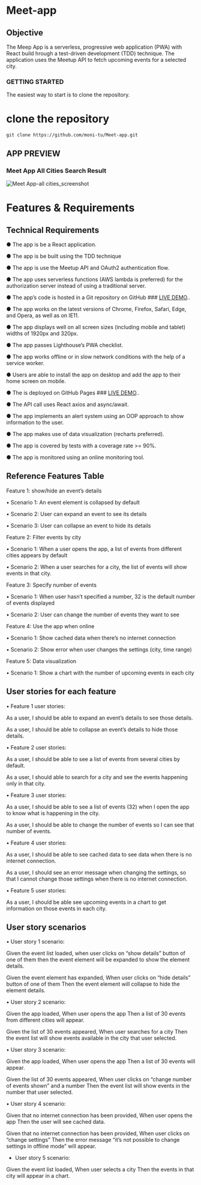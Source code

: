 # Meet-app

## Objective

The Meep App is a serverless, progressive web application (PWA) with React build hrough a test-driven
development (TDD) technique. The application uses the Meetup API to fetch upcoming events
for a selected city.

### GETTING STARTED

The easiest way to start is to clone the repository.

# clone the repository

```
git clone https://github.com/moni-tu/Meet-app.git
```

## APP PREVIEW

### Meet App All Cities Search Result

![Meet App-all cities_screenshot](https://user-images.githubusercontent.com/91124224/169842860-7bf93666-1a1e-4ec8-a90f-e15898944310.png)

# Features & Requirements

## Technical Requirements

● The app is be a React application.

● The app is be built using the TDD technique

● The app is use the Meetup API and OAuth2 authentication flow.

● The app uses serverless functions (AWS lambda is preferred) for the authorization server instead of using a traditional server.

● The app’s code is hosted in a Git repository on GitHub ### <a href="https://github.com/moni-tu/Meet-app">LIVE DEMO</a>..

● The app works on the latest versions of Chrome, Firefox, Safari, Edge, and Opera, as well as on IE11.

● The app displays well on all screen sizes (including mobile and tablet) widths of 1920px and 320px.

● The app passes Lighthouse’s PWA checklist.

● The app works offline or in slow network conditions with the help of a service worker.

● Users are able to install the app on desktop and add the app to their home screen on mobile.

● The is deployed on GitHub Pages ### <a href="https://moni-tu.github.io/Meet-app/">LIVE DEMO</a>..

● The API call uses React axios and async/await.

● The app implements an alert system using an OOP approach to show information to the user.

● The app makes use of data visualization (recharts preferred).

● The app is covered by tests with a coverage rate >= 90%.

● The app is monitored using an online monitoring tool.

## Reference Features Table

Feature 1: show/hide an event’s details

• Scenario 1: An event element is collapsed by default

• Scenario 2: User can expand an event to see its details

• Scenario 3: User can collapse an event to hide its details

Feature 2: Filter events by city

• Scenario 1: When a user opens the app, a list of events from different cities appears by default

• Scenario 2: When a user searches for a city, the list of events will show events in that city.

Feature 3: Specify number of events

• Scenario 1: When user hasn’t specified a number, 32 is the default number of events displayed

• Scenario 2: User can change the number of events they want to see

Feature 4: Use the app when online

• Scenario 1: Show cached data when there’s no internet connection

• Scenario 2: Show error when user changes the settings (city, time range)

Feature 5: Data visualization

• Scenario 1: Show a chart with the number of upcoming events in each city

## User stories for each feature

• Feature 1 user stories:

As a user, I should be able to expand an event’s details to see those details.

As a user, I should be able to collapse an event’s details to hide those details.

• Feature 2 user stories:

As a user, I should be able to see a list of events from several cities by default.

As a user, I should able to search for a city and see the events happening only in that city.

• Feature 3 user stories:

As a user, I should be able to see a list of events (32) when I open the app to know what is happening in the city.

As a user, I should be able to change the number of events so I can see that number of events.

• Feature 4 user stories:

As a user, I should be able to see cached data to see data when there is no internet connection.

As a user, I should see an error message when changing the settings, so that I cannot change those settings when there is no internet connection.

• Feature 5 user stories:

As a user, I should be able see upcoming events in a chart to get information on those events in each city.

## User story scenarios

• User story 1 scenario:

Given the event list loaded,
when user clicks on “show details” button of one of them
then the event element will be expanded to show the element details.

Given the event element has expanded,
When user clicks on “hide details” button of one of them
Then the event element will collapse to hide the element details.

• User story 2 scenario:

Given the app loaded,
When user opens the app
Then a list of 30 events from different cities will appear.

Given the list of 30 events appeared,
When user searches for a city
Then the event list will show events available in the city that user selected.

• User story 3 scenario:

Given the app loaded,
When user opens the app
Then a list of 30 events will appear.

Given the list of 30 events appeared,
When user clicks on “change number of events shown” and a number
Then the event list will show events in the number that user selected.

• User story 4 scenario:

Given that no internet connection has been provided,
When user opens the app
Then the user will see cached data.

Given that no internet connection has been provided,
When user clicks on “change settings”
Then the error message “it’s not possible to change settings in offline mode” will appear.

- User story 5 scenario:

Given the event list loaded,
When user selects a city
Then the events in that city will appear in a chart.
